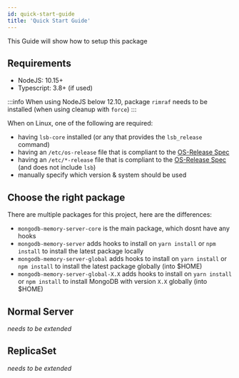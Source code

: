 ```yaml
---
id: quick-start-guide
title: 'Quick Start Guide'
---
```


This Guide will show how to setup this package

## Requirements

- NodeJS: 10.15+
- Typescript: 3.8+ (if used)

:::info
When using NodeJS below 12.10, package `rimraf` needs to be installed (when using cleanup with `force`)
:::

When on Linux, one of the following are required:

- having `lsb-core` installed (or any that provides the `lsb_release` command)
- having an `/etc/os-release` file that is compliant to the [OS-Release Spec](https://www.freedesktop.org/software/systemd/man/os-release.html)
- having an `/etc/*-release` file that is compliant to the [OS-Release Spec](https://www.freedesktop.org/software/systemd/man/os-release.html) (and does not include `lsb`)
- manually specify which version & system should be used

## Choose the right package

There are multiple packages for this project, here are the differences:

- `mongodb-memory-server-core` is the main package, which dosnt have any hooks
- `mongodb-memory-server` adds hooks to install on `yarn install` or `npm install` to install the latest package locally
- `mongodb-memory-server-global` adds hooks to install on `yarn install` or `npm install` to install the latest package globally (into $HOME)
- `mongodb-memory-server-global-X.X` adds hooks to install on `yarn install` or `npm install` to install MongoDB with version `X.X` globally (into $HOME)

## Normal Server

*needs to be extended*

## ReplicaSet

*needs to be extended*
